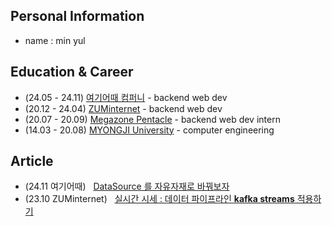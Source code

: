 ## Personal Information
- name : min yul

## Education & Career 
- (24.05 - 24.11) [여기어때 컴퍼니](https://gccompany.co.kr/) - backend web dev
- (20.12 - 24.04) [ZUMinternet](https://zum.com/) - backend web dev
- (20.07 - 20.09) [Megazone Pentacle](https://www.pentacle.co.kr/#MAIN) - backend web dev intern
- (14.03 - 20.08) [MYONGJI University](https://www.mju.ac.kr/sites/mjukr/intro/intro.html) - computer engineering

## Article
- (24.11 여기어때) &nbsp; [DataSource 를 자유자재로 바꿔보자](https://albbloomer.github.io)
- (23.10 ZUMinternet) &nbsp; [실시간 시세 : 데이터 파이프라인 **kafka streams** 적용하기](https://albbloomer.github.io/kafkastreams20231202/)
